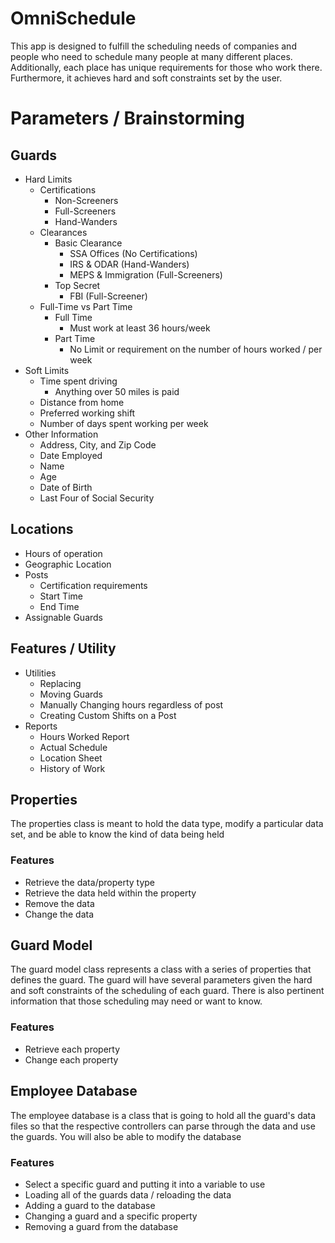 # OmniSchedule
This app is designed to fulfill the scheduling needs of companies and people who need to schedule many people at many different places. Additionally, each place has unique requirements for those who work there. Furthermore, it achieves hard and soft constraints set by the user.

# Parameters / Brainstorming

## Guards
+ Hard Limits
  + Certifications
    + Non-Screeners
    + Full-Screeners
    + Hand-Wanders
  + Clearances
    + Basic Clearance
      + SSA Offices (No Certifications)
      + IRS & ODAR (Hand-Wanders)
      + MEPS & Immigration (Full-Screeners)
    + Top Secret
      + FBI (Full-Screener)
  + Full-Time vs Part Time
    + Full Time
      + Must work at least 36 hours/week
    + Part Time
      + No Limit or requirement on the number of hours worked / per week
+ Soft Limits
  + Time spent driving
    + Anything over 50 miles is paid
  + Distance from home
  + Preferred working shift
  + Number of days spent working per week
+ Other Information
  + Address, City, and Zip Code
  + Date Employed
  + Name
  + Age
  + Date of Birth
  + Last Four of Social Security

## Locations
+ Hours of operation
+ Geographic Location
+ Posts
  + Certification requirements
  + Start Time
  + End Time
+ Assignable Guards

## Features / Utility
+ Utilities
  + Replacing
  + Moving Guards
  + Manually Changing hours regardless of post
  + Creating Custom Shifts on a Post
+ Reports
  + Hours Worked Report
  + Actual Schedule
  + Location Sheet
  + History of Work

## Properties
The properties class is meant to hold the data type, modify a particular data set, and be able to 
know the kind of data being held
### Features
+ Retrieve the data/property type
+ Retrieve the data held within the property
+ Remove the data
+ Change the data

## Guard Model
The guard model class represents a class with a series of properties that defines the guard. The 
guard will have several parameters given the hard and soft constraints of the scheduling of each 
guard. There is also pertinent information that those scheduling may need or want to know.
### Features
+ Retrieve each property
+ Change each property

## Employee Database
The employee database is a class that is going to hold all the guard's data files so that the 
respective controllers can parse through the data and use the guards. You will also be able to 
modify the database
### Features
+ Select a specific guard and putting it into a variable to use
+ Loading all of the guards data / reloading the data
+ Adding a guard to the database
+ Changing a guard and a specific property
+ Removing a guard from the database

